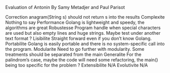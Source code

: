 Evaluation of Antonin
By Samy Metadjer and Paul Parisot

Correction
	anagram(String s) should not return s into the results
Complexite
	Nothing to say
Performance
	Golang is lightweight and speedy, the algorithms are great
Robustesse
	Program handle when special characters are used but also empty lines and huge strings. Maybe test under another text format ?
Lisibilite
	Straight forward even if you don’t know Golang.
Portabilite
	Golang is easily portable and there is no system-specific call into the program.
Modularite
	Need to go further with modularity. Some treatments should be separated from the main
Generalite
	For the palindrom’s case, maybe the code will need some refactoring, the main() being too specific for the problem ?
Extensibilite
	N/A
Evolutivite
	N/A